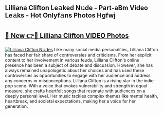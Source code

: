 ## Lilliana Clifton Le𝚊ked N𝚞de - Part-aBm Video Le𝚊ks - Hot Onlyf𝚊ns Photos Hgfwj

# <h2><a href="http://ac2938.deff.icu/?id=Lilliana+Clifton">🔗 New 👉🔴 Lilliana Clifton VIDEO Photos</a></h2>

[![Lilliana Clifton N𝚞des](https://i.imgur.com/rIISA9y.gif)](http://ac2938.deff.icu/?id=Lilliana+Clifton)
Like many social media personalities, Lilliana Clifton has faced her fair share of controversies and criticisms. From her explicit content to her involvement in various feuds, Lilliana Clifton's online presence has been a subject of debate and discussion. However, she has always remained unapologetic about her choices and has used these controversies as opportunities to engage with her audience and address any concerns or misconceptions. Lilliana Clifton is a rising star in the indie-pop scene. With a voice that evokes vulnerability and strength in equal measure, she crafts heartfelt songs that resonate with audiences on a deeply personal level. Her music tackles complex themes like mental health, heartbreak, and societal expectations, making her a voice for her generation.
